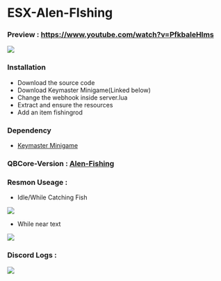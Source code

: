 # ESX-Alen-FIshing

### Preview : https://www.youtube.com/watch?v=PfkbaleHIms

![](https://github.com/iAlen17/Alen-Fishing/images-preview/preview.png)


### Installation
- Download the source code
- Download Keymaster Minigame(Linked below)
- Change the webhook inside server.lua
- Extract and ensure the resources
- Add an item fishingrod 

### Dependency
- [Keymaster Minigame](https://github.com/dsheedes/cd_keymaster)

### QBCore-Version :  [Alen-Fishing](https://github.com/iAlen17/Alen-Fishing)

### Resmon Useage :
- Idle/While Catching Fish


![](github.com/iAlen17/Alen-Fishing/images-preview/fishing-resmon.png)
- While near text


![](github.com/iAlen17/Alen-Fishing/images-preview/text-resmon.png)

### Discord Logs : 


![](github.com/iAlen17/Alen-Fishing/images-preview/discord-logs.png)
